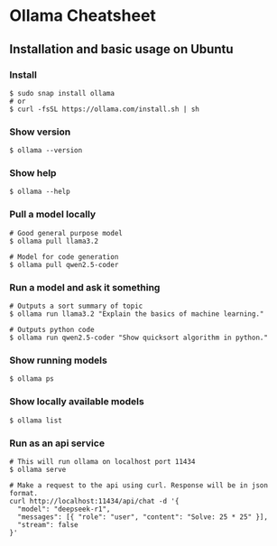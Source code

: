 # Ollama Cheatsheet

## Installation and basic usage on Ubuntu

### Install

~~~
$ sudo snap install ollama
# or
$ curl -fsSL https://ollama.com/install.sh | sh
~~~

### Show version
`$ ollama --version`

### Show help
`$ ollama --help`

### Pull a model locally

~~~
# Good general purpose model
$ ollama pull llama3.2

# Model for code generation
$ ollama pull qwen2.5-coder
~~~

### Run a model and ask it something

~~~
# Outputs a sort summary of topic
$ ollama run llama3.2 "Explain the basics of machine learning."

# Outputs python code
$ ollama run qwen2.5-coder "Show quicksort algorithm in python."
~~~

### Show running models
`$ ollama ps`

### Show locally available models
`$ ollama list`

### Run as an api service

~~~
# This will run ollama on localhost port 11434
$ ollama serve

# Make a request to the api using curl. Response will be in json format.
curl http://localhost:11434/api/chat -d '{
  "model": "deepseek-r1",
  "messages": [{ "role": "user", "content": "Solve: 25 * 25" }],
  "stream": false
}'
~~~
